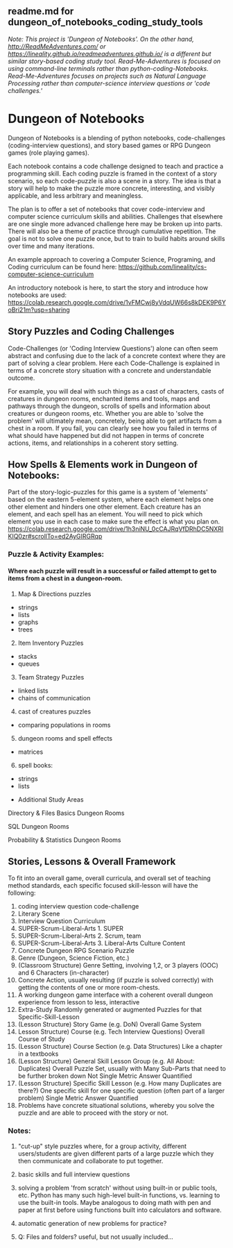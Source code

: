 ## readme.md for dungeon_of_notebooks_coding_study_tools

*Note: This project is 'Dungeon of Notebooks'. On the other hand, http://ReadMeAdventures.com/ or https://lineality.github.io/readmeadventures.github.io/ is a different but similar story-based coding study tool. Read-Me-Adventures is focused on using command-line terminals rather than python-coding-Notebooks. Read-Me-Adventures focuses on projects such as Natural Language Processing rather than computer-science interview questions or 'code challenges.'*

# Dungeon of Notebooks 

Dungeon of Notebooks is a blending of python notebooks, code-challenges (coding-interview questions), and story based games or RPG Dungeon games (role playing games).

Each notebook contains a code challenge designed to teach and practice a programming skill. Each coding puzzle is framed in the context of a story scenario, so each code-puzzle is also a scene in a story. The idea is that a story will help to make the puzzle more concrete, interesting, and visibly applicable, and less arbitrary and meaningless. 

The plan is to offer a set of notebooks that cover code-interview and computer science curriculum skills and abilities. Challenges that elsewhere are one single more advanced challenge here may be broken up into parts. There will also be a theme of practice through cumulative repetition. The goal is not to solve one puzzle once, but to train to build habits around skills over time and many iterations. 

An example approach to covering a Computer Science, Programing, and Coding curriculum can be found here: https://github.com/lineality/cs-computer-science-curriculum 

An introductory notebook is here, to start the story and introduce how notebooks are used:
https://colab.research.google.com/drive/1vFMCwj8yVdqUW66s8kDEK9P6YoBri21m?usp=sharing

## Story Puzzles and Coding Challenges
Code-Challenges (or 'Coding Interview Questions') alone can often seem abstract and confusing due to the lack of a concrete context where they are part of solving a clear problem. 
Here each Code-Challenge is explained in terms of a concrete story situation with a concrete and understandable outcome. 

For example,  you will deal with such things as a cast of characters, casts of creatures in dungeon rooms, enchanted items and tools, maps and pathways through the dungeon, scrolls of spells and information about creatures or dungeon rooms, etc. Whether you are able to 'solve the problem' will ultimately mean, concretely, being able to get artifacts from a chest in a room. If you fail, you can clearly see how you failed in terms of what should have happened but did not happen in terms of concrete actions, items, and relationships in a coherent story setting. 




## How Spells & Elements work in Dungeon of Notebooks:
Part of the story-logic-puzzles for this game is a system of 'elements' based on the eastern 5-element system, where each element helps one other element and hinders one other element. Each creature has an element, and each spell has an element. You will need to pick which element you use in each case to make sure the effect is what you plan on.
https://colab.research.google.com/drive/1h3niNU_0cCAJRqVfDRhDC5NXRIKIQ0zr#scrollTo=ed2AyGIRGRqp 


### Puzzle & Activity Examples: 
#### Where each puzzle will result in a successful or failed attempt to get to items from a chest in a dungeon-room. 

1. Map & Directions puzzles
- strings 
- lists
- graphs 
- trees

2. Item Inventory Puzzles
- stacks
- queues

3. Team Strategy Puzzles
- linked lists
- chains of communication

4. cast of creatures puzzles
- comparing populations in rooms

5. dungeon rooms and spell effects
- matrices 

6. spell books:
- strings
- lists

+ Additional Study Areas 

Directory & Files Basics Dungeon Rooms

SQL Dungeon Rooms

Probability & Statistics Dungeon Rooms

## Stories, Lessons & Overall Framework
To fit into an overall game, overall curricula, and overall set of teaching method standards, each specific focused skill-lesson will have the following: 
	
1.	coding interview question code-challenge
2.	Literary Scene
3.	Interview Question Curriculum
4.	SUPER-Scrum-Liberal-Arts 1. SUPER
5.	SUPER-Scrum-Liberal-Arts 2. Scrum, team
6.	SUPER-Scrum-Liberal-Arts 3. Liberal-Arts Culture Content
7.	Concrete Dungeon RPG Scenario Puzzle
8.	Genre (Dungeon, Science Fiction, etc.)
9.	(Classroom Structure) Genre Setting, involving 1,2, or 3 players (OOC) and 6 Characters (in-character)
10. Concrete Action, usually resulting (if puzzle is solved correctly) with getting the contents of one or more room-chests.
11.	A working dungeon game interface with a coherent overall dungeon experience from lesson to less, interactive
12.	Extra-Study Randomly generated or augmented Puzzles for that Specific-Skill-Lesson
13.	(Lesson Structure) Story Game (e.g. DoN)
Overall Game System
14.	Lesson Structure) Course (e.g. Tech Interview Questions)
Overall Course of Study
15.	(Lesson Structure) Course Section (e.g. Data Structures)
Like a chapter in a textbooks
16.	(Lesson Structure) General Skill Lesson Group (e.g. All About: Duplicates)
Overall Puzzle Set, usually with Many Sub-Parts that need to be further broken down
Not Single Metric Answer Quantified
17.	(Lesson Structure) Specific  Skill Lesson (e.g. How many Duplicates are there?)
One specific skill for one specific question (often part of a larger problem)
Single Metric Answer Quantified
18.	Problems have concrete situational solutions, whereby you solve the puzzle and are able to proceed with the story or not.



### Notes:
1. "cut-up" style puzzles where, for a group activity, different users/students are given different parts of a large puzzle which they then communicate and collaborate to put together.

2. basic skills and full interview questions

3. solving a problem 'from scratch' without using built-in or public tools, etc. Python has many such high-level built-in functions, vs. learning to use the built-in tools. Maybe analogous to doing math with pen and paper at first before using functions built into calculators and software.  

4. automatic generation of new problems for practice?

5. Q: Files and folders? useful, but not usually included...

